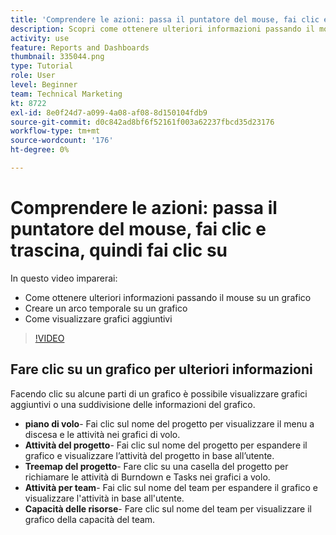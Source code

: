 ```yaml
---
title: 'Comprendere le azioni: passa il puntatore del mouse, fai clic e trascina, quindi fai clic su'
description: Scopri come ottenere ulteriori informazioni passando il mouse su un grafico, creare un arco temporale su un grafico e come visualizzare grafici aggiuntivi, il tutto in [!DNL  Workfront].
activity: use
feature: Reports and Dashboards
thumbnail: 335044.png
type: Tutorial
role: User
level: Beginner
team: Technical Marketing
kt: 8722
exl-id: 8e0f24d7-a099-4a08-af08-8d150104fdb9
source-git-commit: d0c842ad8bf6f52161f003a62237fbcd35d23176
workflow-type: tm+mt
source-wordcount: '176'
ht-degree: 0%

---
```


# Comprendere le azioni: passa il puntatore del mouse, fai clic e trascina, quindi fai clic su

In questo video imparerai:

* Come ottenere ulteriori informazioni passando il mouse su un grafico
* Creare un arco temporale su un grafico
* Come visualizzare grafici aggiuntivi

>[!VIDEO](https://video.tv.adobe.com/v/335044/?quality=12)

## Fare clic su un grafico per ulteriori informazioni

Facendo clic su alcune parti di un grafico è possibile visualizzare grafici aggiuntivi o una suddivisione delle informazioni del grafico.

* **piano di volo**- Fai clic sul nome del progetto per visualizzare il menu a discesa e le attività nei grafici di volo.
* **Attività del progetto**- Fai clic sul nome del progetto per espandere il grafico e visualizzare l’attività del progetto in base all’utente.
* **Treemap del progetto**- Fare clic su una casella del progetto per richiamare le attività di Burndown e Tasks nei grafici a volo.
* **Attività per team**- Fai clic sul nome del team per espandere il grafico e visualizzare l&#39;attività in base all&#39;utente.
* **Capacità delle risorse**- Fare clic sul nome del team per visualizzare il grafico della capacità del team.
